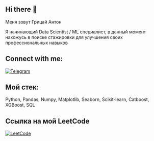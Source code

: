 ## Hi there 👋

Меня зовут Грицай Антон

Я начинающий Data Scientist / ML специалист, в данный момент нахожусь в поиске стажировки для улучшения своих профессиональных навыков

## Connect with me:
[![Telegram](https://img.shields.io/badge/-Telegram-090909?style=for-the-badge&logo=telegram&logocolor=27A0D9)](https://t.me/angriyy)

## Мой стек:
Python, Pandas, Numpy, Matplotlib, Seaborn, Scikit-learn, Catboost, XGBoost, SQL

## Ссылка на мой LeetCode
[![LeetCode](https://img.shields.io/badge/-LeetCode-090909?style=for-the-badge&logo=LeetCode&logocolor=27A0D9)](https://leetcode.com/u/angriy/)



<!--
**angr1y/angr1y** is a ✨ _special_ ✨ repository because its `README.md` (this file) appears on your GitHub profile.

Here are some ideas to get you started:

- 🔭 I’m currently working on ...
- 🌱 I’m currently learning ...
- 👯 I’m looking to collaborate on ...
- 🤔 I’m looking for help with ...
- 💬 Ask me about ...
- 📫 How to reach me: ...
- 😄 Pronouns: ...
- ⚡ Fun fact: ...
-->
